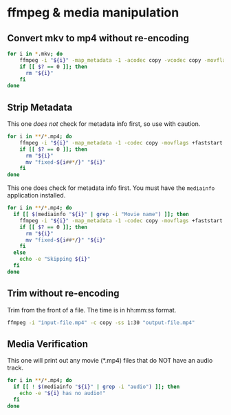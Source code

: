 # ffmpeg & media manipulation

## Convert mkv to mp4 without re-encoding

```bash
for i in *.mkv; do
    ffmpeg -i "${i}" -map_metadata -1 -acodec copy -vcodec copy -movflags +faststart "${i%.*}.mp4"
    if [[ $? == 0 ]]; then
      rm "${i}"
    fi
done
```

## Strip Metadata

This one _does not_ check for metadata info first, so use with caution.

```bash
for i in **/*.mp4; do
    ffmpeg -i "${i}" -map_metadata -1 -codec copy -movflags +faststart "fixed-${i##*/}"
    if [[ $? == 0 ]]; then
      rm "${i}"
      mv "fixed-${i##*/}" "${i}"
    fi
done
```

This one does check for metadata info first. You must have the `mediainfo` application
installed.

```bash
for i in **/*.mp4; do
  if [[ $(mediainfo "${i}" | grep -i "Movie name") ]]; then
    ffmpeg -i "${i}" -map_metadata -1 -codec copy -movflags +faststart "fixed-${i##*/}"
    if [[ $? == 0 ]]; then
      rm "${i}"
      mv "fixed-${i##*/}" "${i}"
    fi
  else
    echo -e "Skipping ${i}"
  fi
done
```

## Trim without re-encoding

Trim from the front of a file.  The time is in hh:mm:ss format.

```bash
ffmpeg -i "input-file.mp4" -c copy -ss 1:30 "output-file.mp4"
```

## Media Verification

This one will print out any movie (\*.mp4) files that do NOT have an audio track.

```bash
for i in **/*.mp4; do
  if [[ ! $(mediainfo "${i}" | grep -i "audio") ]]; then
    echo -e "${i} has no audio!"
  fi
done
```
